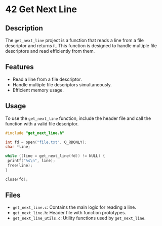 # 42 Get Next Line

## Description

The `get_next_line` project is a function that reads a line from a file descriptor and returns it. This function is designed to handle multiple file descriptors and read efficiently from them.

## Features

- Read a line from a file descriptor.
- Handle multiple file descriptors simultaneously.
- Efficient memory usage.

## Usage

To use the `get_next_line` function, include the header file and call the function with a valid file descriptor.

```c
#include "get_next_line.h"

int fd = open("file.txt", O_RDONLY);
char *line;

while ((line = get_next_line(fd)) != NULL) {
 printf("%s\n", line);
 free(line);
}

close(fd);
```

## Files

- `get_next_line.c`: Contains the main logic for reading a line.
- `get_next_line.h`: Header file with function prototypes.
- `get_next_line_utils.c`: Utility functions used by `get_next_line`.
